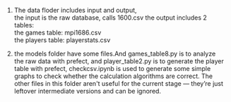 1.  The data floder includes input and output,       
the input is the raw database, calls 1600.csv
the output includes 2 tables:    
the games table:   mpi1686.csv   
the players table:   playerstats.csv

2.  the models folder have some files.And games_table8.py is to analyze the raw data with prefect,
    and player_table2.py is to generate the player table with prefect,
    checkcsv.ipynb is used to generate some simple graphs to check whether the calculation algorithms are correct.
    The other files in this folder aren't useful for the current stage — they’re just leftover intermediate versions and can be ignored.
